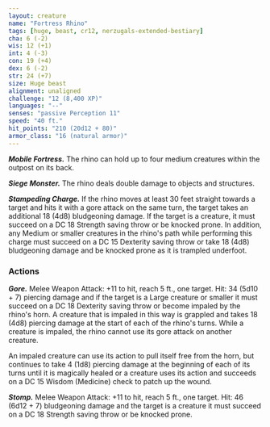 ```yaml
---
layout: creature
name: "Fortress Rhino"
tags: [huge, beast, cr12, nerzugals-extended-bestiary]
cha: 6 (-2)
wis: 12 (+1)
int: 4 (-3)
con: 19 (+4)
dex: 6 (-2)
str: 24 (+7)
size: Huge beast
alignment: unaligned
challenge: "12 (8,400 XP)"
languages: "--"
senses: "passive Perception 11"
speed: "40 ft."
hit_points: "210 (20d12 + 80)"
armor_class: "16 (natural armor)"
---
```


***Mobile Fortress.*** The rhino can hold up to four
medium creatures within the outpost on its back.

***Siege Monster.*** The rhino deals double damage to
objects and structures.

***Stampeding Charge.*** If the rhino moves at least 30
feet straight towards a target and hits it with a gore
attack on the same turn, the target takes an
additional 18 (4d8) bludgeoning damage. If the
target is a creature, it must succeed on a DC 18
Strength saving throw or be knocked prone. In
addition, any Medium or smaller creatures in the
rhino's path while performing this charge must
succeed on a DC 15 Dexterity saving throw or take
18 (4d8) bludgeoning damage and be knocked
prone as it is trampled underfoot.

### Actions

***Gore.*** Melee Weapon Attack: +11 to hit, reach 5 ft.,
one target. Hit: 34 (5d10 + 7) piercing damage and
if the target is a Large creature or smaller it must
succeed on a DC 18 Dexterity saving throw or
become impaled by the rhino's horn. A creature
that is impaled in this way is grappled and takes 18
(4d8) piercing damage at the start of each of the
rhino's turns. While a creature is impaled, the rhino
cannot use its gore attack on another creature.

An impaled creature can use its action to pull itself
free from the horn, but continues to take 4 (1d8)
piercing damage at the beginning of each of its
turns until it is magically healed or a creature uses
its action and succeeds on a DC 15 Wisdom
(Medicine) check to patch up the wound.

***Stomp.*** Melee Weapon Attack: +11 to hit, reach 5
ft., one target. Hit: 46 (6d12 + 7) bludgeoning
damage and the target is a creature it must succeed
on a DC 18 Strength saving throw or be knocked
prone.
